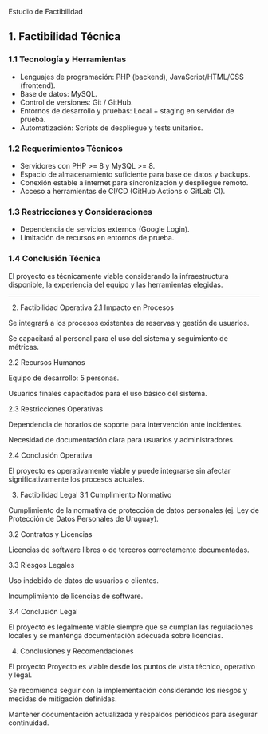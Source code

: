 Estudio de Factibilidad

## 1. Factibilidad Técnica
### 1.1 Tecnología y Herramientas
- Lenguajes de programación: PHP (backend), JavaScript/HTML/CSS (frontend).  
- Base de datos: MySQL.  
- Control de versiones: Git / GitHub.  
- Entornos de desarrollo y pruebas: Local + staging en servidor de prueba.  
- Automatización: Scripts de despliegue y tests unitarios.

### 1.2 Requerimientos Técnicos
- Servidores con PHP >= 8 y MySQL >= 8.  
- Espacio de almacenamiento suficiente para base de datos y backups.  
- Conexión estable a internet para sincronización y despliegue remoto.  
- Acceso a herramientas de CI/CD (GitHub Actions o GitLab CI).

### 1.3 Restricciones y Consideraciones
- Dependencia de servicios externos (Google Login).  
- Limitación de recursos en entornos de prueba.   

### 1.4 Conclusión Técnica
El proyecto es técnicamente viable considerando la infraestructura disponible, la experiencia del equipo y las herramientas elegidas.

---

2. Factibilidad Operativa
2.1 Impacto en Procesos

Se integrará a los procesos existentes de reservas y gestión de usuarios.

Se capacitará al personal para el uso del sistema y seguimiento de métricas.

2.2 Recursos Humanos

Equipo de desarrollo: 5 personas.

Usuarios finales capacitados para el uso básico del sistema.

2.3 Restricciones Operativas

Dependencia de horarios de soporte para intervención ante incidentes.

Necesidad de documentación clara para usuarios y administradores.

2.4 Conclusión Operativa

El proyecto es operativamente viable y puede integrarse sin afectar significativamente los procesos actuales.


3. Factibilidad Legal
3.1 Cumplimiento Normativo

Cumplimiento de la normativa de protección de datos personales (ej. Ley de Protección de Datos Personales de Uruguay).

3.2 Contratos y Licencias

Licencias de software libres o de terceros correctamente documentadas.

3.3 Riesgos Legales

Uso indebido de datos de usuarios o clientes.

Incumplimiento de licencias de software.

3.4 Conclusión Legal

El proyecto es legalmente viable siempre que se cumplan las regulaciones locales y se mantenga documentación adecuada sobre licencias.

4. Conclusiones y Recomendaciones

El proyecto Proyecto es viable desde los puntos de vista técnico, operativo y legal.

Se recomienda seguir con la implementación considerando los riesgos y medidas de mitigación definidas.

Mantener documentación actualizada y respaldos periódicos para asegurar continuidad.

